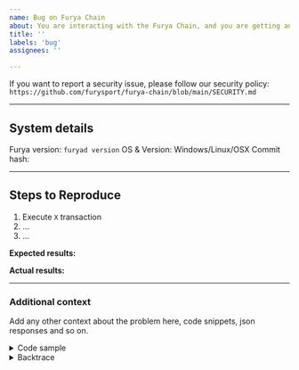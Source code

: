 ```yaml
---
name: Bug on Furya Chain
about: You are interacting with the Furya Chain, and you are getting an unexpected behavior, an exception, or something looks wrong.
title: ''
labels: 'bug'
assignees: ''

---
```


<!-- Thank you for creating an issue on Furya Chain!

     If you are looking for support, please check out our documentation
     or consider asking a question on Discord:
      * https://furya.zone/
      * https://furysport.github.io/docs/
      * https://discord.com/channels/908044702794801233/1069611972053712947

     If you have found a bug or if our documentation doesn't have an answer
     to what you're looking for, then fill out the template below.
-->

If you want to report a security issue, please follow our security policy: `https://github.com/furysport/furya-chain/blob/main/SECURITY.md`

---
## System details

Furya version: `furyad version`
OS & Version: Windows/Linux/OSX
Commit hash:

---
## Steps to Reproduce

<!-- Please include full steps to reproduce so that we can reproduce the problem. -->

1. Execute `X` transaction <!-- (see "Code sample" section below) -->
2. ... <!-- describe steps to demonstrate bug -->
3. ... <!-- for example "Query X data and get an exception" -->

**Expected results:** <!-- what did you expect to happen? -->

**Actual results:** <!-- what did you actually happen? -->

---

### Additional context
Add any other context about the problem here, code snippets, json responses and so on.

<details>
<summary>Code sample</summary>

<!--
      Please attach a minimal reproducible sample that shows the problem and attach it below 
      between the lines with the backticks.
-->

```
[code]
```

</details>

<details>
  <summary>Backtrace</summary>

<!--
      Paste the log output below between the lines with the backticks, whether it is 
      from compilation or executing a query on chain.

      Please see if the error message includes enough information
      to explain how to solve the issue.
-->

```
[backtrace]
```

</details>

<!--
      Consider also attaching screenshots and/or videos to better
      illustrate the issue.

      You can upload them directly on GitHub.
      Beware that video file size is limited to 10MB.
-->
